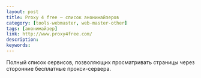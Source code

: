 ```yaml
---
layout: post
title: Proxy 4 free — список анонимайзеров
category: [tools-webmaster, web-master-other]
tags: [анонимайзер]
link: http://www.proxy4free.com/
description:
keywords:
---
```


<p>Полный список сервисов, позволяющих просматривать страницы через сторонние бесплатные прокси-сервера.</p>

